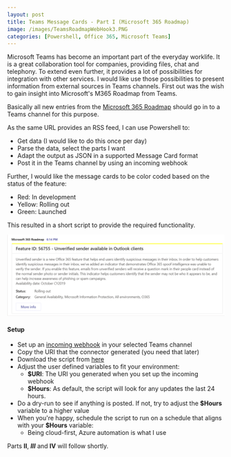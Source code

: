 ```yaml
---
layout: post
title: Teams Message Cards - Part I (Microsoft 365 Roadmap)
image: /images/TeamsRoadmapWebHook3.PNG
categories: [Powershell, Office 365, Microsoft Teams]
---
```


Microsoft Teams has become an important part of the everyday worklife. It is a great collaboration tool for companies, providing files, chat and telephony. To extend even further, it provides a lot of possibilities for integration with other services. 
I would like use those possibilities to present information from external sources in Teams channels. First out was the wish to gain insight into Microsoft's M365 Roadmap from Teams.

Basically all new entries from the [Microsoft 365 Roadmap](https://www.microsoft.com/en-us/microsoft-365/roadmap) should go in to a Teams channel for this purpose.

As the same URL provides an RSS feed, I can use Powershell to:
- Get data (I would like to do this once per day)
- Parse the data, select the parts I want
- Adapt the output as JSON in a supported Message Card format
- Post it in the Teams channel by using an incoming webhook

Further, I would like the message cards to be color coded based on the status of the feature:
- Red: In development
- Yellow: Rolling out
- Green: Launched

 This resulted in a short script to provide the required functionality.

![](/images/TeamsRoadmapWebHook3.PNG)

#### Setup ####

- Set up an [incoming webhook](https://docs.microsoft.com/en-us/microsoftteams/platform/concepts/connectors/connectors-using) in your selected Teams channel
- Copy the URI that the connector generated (you need that later)
- Download the script from [here](https://github.com/einast/PS_M365_scripts/blob/master/M365RoadmapUpdates.ps1)
- Adjust the user defined variables to fit your environment:
    - **$URI**: The URI you generated when you set up the incoming webhook
    - **$Hours**: As default, the script will look for any updates the last 24 hours.
- Do a dry-run to see if anything is posted. If not, try to adjust the **$Hours** variable to a higher value
- When you're happy, schedule the script to run on a schedule that aligns with your **$Hours** variable:
    - Being cloud-first, Azure automation is what I use

Parts **II**, ***III*** and **IV** will follow shortly.
